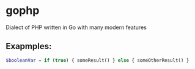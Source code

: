 # gophp
Dialect of PHP written in Go with many modern features 

## Exapmples:
```php
$booleanVar = if (true) { someResult() } else { someOtherResult() }
```
